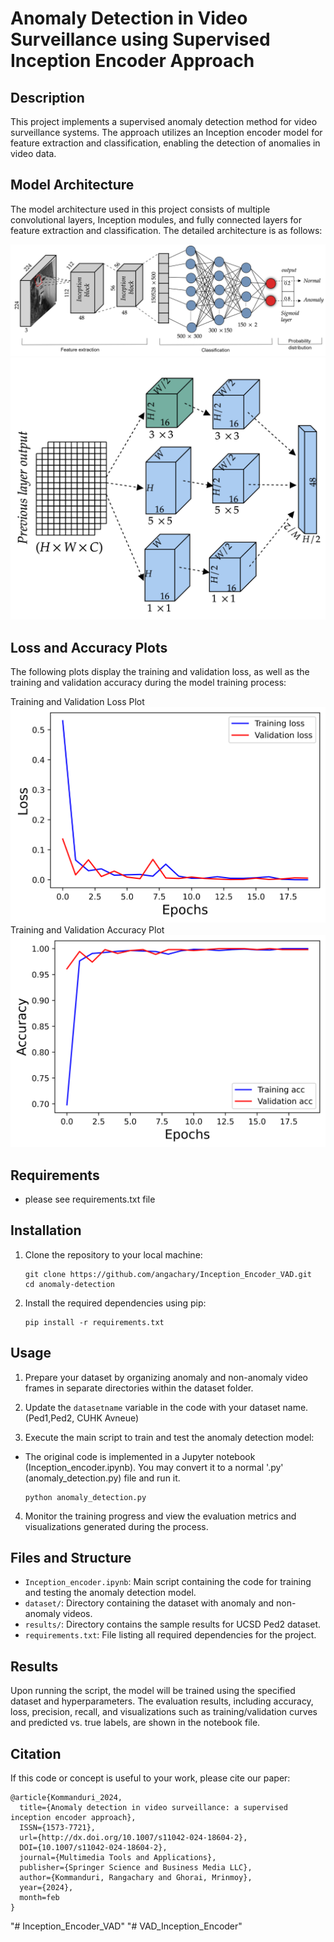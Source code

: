# Anomaly Detection in Video Surveillance using Supervised Inception Encoder Approach

## Description
This project implements a supervised anomaly detection method for video surveillance systems. The approach utilizes an Inception encoder model for feature extraction and classification, enabling the detection of anomalies in video data.

## Model Architecture
The model architecture used in this project consists of multiple convolutional layers, Inception modules, and fully connected layers for feature extraction and classification. The detailed architecture is as follows:

![alt text](Model.png)
![alt text](<incepion_block.png>)
## Loss and Accuracy Plots
The following plots display the training and validation loss, as well as the training and validation accuracy during the model training process:

Training and Validation Loss Plot
![alt text](Loss_20.png)
Training and Validation Accuracy Plot
![alt text](Accuracy_20.png)

## Requirements
- please see requirements.txt file

## Installation
1. Clone the repository to your local machine:
   ```
   git clone https://github.com/angachary/Inception_Encoder_VAD.git
   cd anomaly-detection
   ```

2. Install the required dependencies using pip:
   ```
   pip install -r requirements.txt
   ```

## Usage
1. Prepare your dataset by organizing anomaly and non-anomaly video frames in separate directories within the dataset folder.

2. Update the `datasetname` variable in the code with your dataset name.(Ped1,Ped2, CUHK Avneue)

3. Execute the main script to train and test the anomaly detection model:
- The original code is implemented in a Jupyter notebook (Inception_encoder.ipynb). You may convert it to a normal '.py' (anomaly_detection.py) file and run it.
   ```
   python anomaly_detection.py
   ```

4. Monitor the training progress and view the evaluation metrics and visualizations generated during the process.

## Files and Structure
- `Inception_encoder.ipynb`: Main script containing the code for training and testing the anomaly detection model.
- `dataset/`: Directory containing the dataset with anomaly and non-anomaly videos.
- `results/`: Directory contains the sample results for UCSD Ped2 dataset.
- `requirements.txt`: File listing all required dependencies for the project.

## Results
Upon running the script, the model will be trained using the specified dataset and hyperparameters. The evaluation results, including accuracy, loss, precision, recall, and visualizations such as training/validation curves and predicted vs. true labels, are shown in the notebook file.


## Citation
If this code or concept is useful to your work, please cite our paper:
```
@article{Kommanduri_2024,
  title={Anomaly detection in video surveillance: a supervised inception encoder approach},
  ISSN={1573-7721},
  url={http://dx.doi.org/10.1007/s11042-024-18604-2},
  DOI={10.1007/s11042-024-18604-2},
  journal={Multimedia Tools and Applications},
  publisher={Springer Science and Business Media LLC},
  author={Kommanduri, Rangachary and Ghorai, Mrinmoy},
  year={2024},
  month=feb
}
```





















"# Inception_Encoder_VAD" 
"# VAD_Inception_Encoder" 
